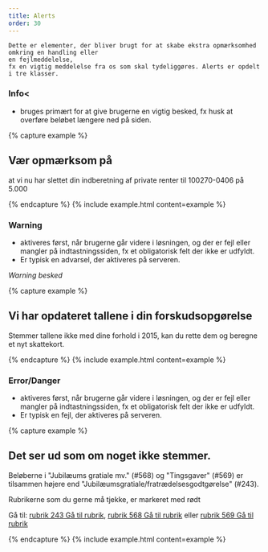 ```yaml
---
title: Alerts
order: 30
---
```


    Dette er elementer, der bliver brugt for at skabe ekstra opmærksomhed omkring en handling eller
    en fejlmeddelelse,
    fx en vigtig meddelelse fra os som skal tydeliggøres. Alerts er opdelt i tre klasser.

### Info<

- bruges primært for at give brugerne en vigtig besked, fx husk at overføre beløbet længere
  ned på siden.

{% capture example %}

<div class="alert alert-info" role="alert">
    <h2>Vær opmærksom på</h2>
    <p> at vi nu har slettet din indberetning af private renter til 100270-0406 på
        <span class="skts-postfix-kr skts-postfix-text">5.000</span>
    </p>
</div>

{% endcapture %}
{% include example.html content=example %}

### Warning

- aktiveres først, når brugerne går videre i løsningen, og der er fejl eller mangler på
  indtastningssiden, fx et obligatorisk felt der ikke er udfyldt.
- Er typisk en advarsel, der aktiveres på serveren.

_Warning besked_

{% capture example %}

<div class="alert alert-warning">
    <h2>Vi har opdateret tallene i din forskudsopgørelse</h2>
    <p>
        Stemmer tallene ikke med dine forhold i 2015, kan du rette dem og beregne et nyt
        skattekort.
    </p>
</div>

{% endcapture %}
{% include example.html content=example %}

### Error/Danger

- aktiveres først, når brugerne går videre i løsningen, og der er fejl eller mangler på
  indtastningssiden, fx et obligatorisk felt der ikke er udfyldt.
- Er typisk en fejl, der aktiveres på serveren.

{% capture example %}

<div class="alert alert-danger">
    <h2>Det ser ud som om noget ikke stemmer.</h2>
    <p id="sec_243Error">
        Beløberne i "Jubilæums gratiale mv." (#568) og "Tingsgaver" (#569) er tilsammen højere
        end "Jubilæumsgratiale/fratrædelsesgodtgørelse"
        (#243).
    </p>
    <p>
        Rubrikerne som du gerne må tjekke, er markeret med rødt</p>
    <p>
        Gå til: <a href="#">rubrik 243<span class="sr-only"> Gå til rubrik</span></a>,
        <a href="#">rubrik 568<span class="sr-only"> Gå til rubrik</span></a> eller
        <a href="#">rubrik 569<span class="sr-only"> Gå til rubrik</span></a>
    </p>
</div>

{% endcapture %}
{% include example.html content=example %}

